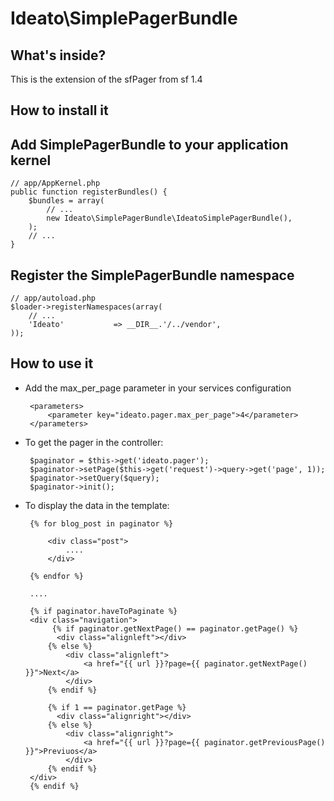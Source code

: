 Ideato\SimplePagerBundle
========================

What's inside?
--------------

This is the extension of the sfPager from sf 1.4


How to install it
-----------------

## Add SimplePagerBundle to your application kernel

	// app/AppKernel.php
	public function registerBundles() {
		$bundles = array(
			// ...
			new Ideato\SimplePagerBundle\IdeatoSimplePagerBundle(),
		);
		// ...
	}

## Register the SimplePagerBundle namespace

	// app/autoload.php
	$loader->registerNamespaces(array(
		// ...
		'Ideato'           => __DIR__.'/../vendor',
	));


How to use it
--------------

 * Add the max_per_page parameter in your services configuration

        <parameters>
            <parameter key="ideato.pager.max_per_page">4</parameter>
        </parameters>

 * To get the pager in the controller:

        $paginator = $this->get('ideato.pager');
        $paginator->setPage($this->get('request')->query->get('page', 1));
        $paginator->setQuery($query);
        $paginator->init();

 * To display the data in the template:

        {% for blog_post in paginator %}

            <div class="post">
                ....
            </div>
        
        {% endfor %}
        
        ....
        
        {% if paginator.haveToPaginate %}
        <div class="navigation">
             {% if paginator.getNextPage() == paginator.getPage() %}
              <div class="alignleft"></div>
            {% else %}
                <div class="alignleft">
                    <a href="{{ url }}?page={{ paginator.getNextPage() }}">Next</a>
                </div>
            {% endif %}
            
            {% if 1 == paginator.getPage %}
              <div class="alignright"></div>
            {% else %}
                <div class="alignright">
                    <a href="{{ url }}?page={{ paginator.getPreviousPage() }}">Previuos</a>
                </div>
            {% endif %}
        </div>
        {% endif %}

